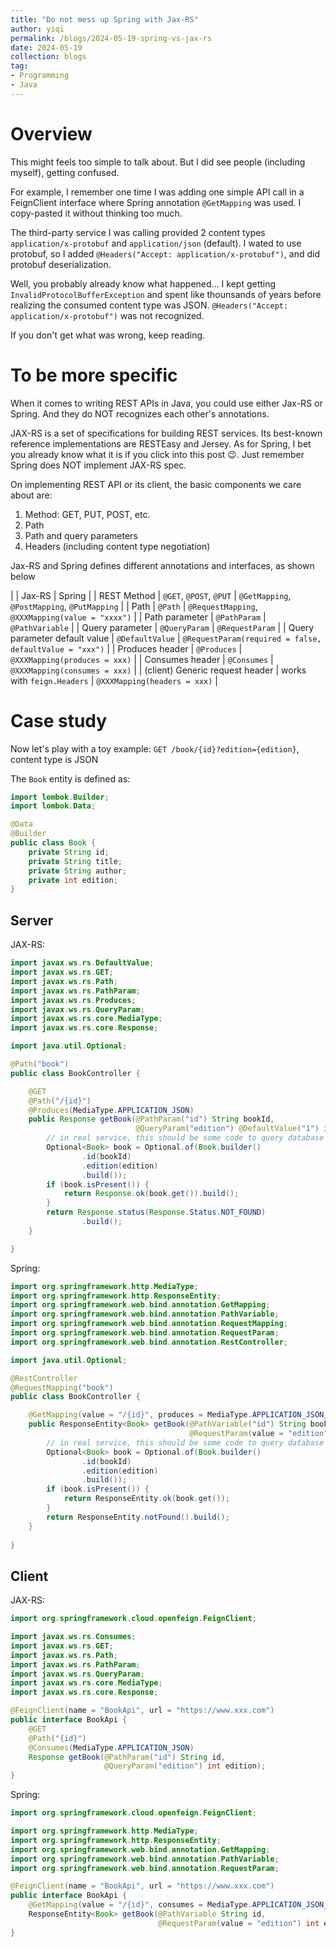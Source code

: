 ```yaml
---
title: "Do not mess up Spring with Jax-RS"
author: yiqi
permalink: /blogs/2024-05-19-spring-vs-jax-rs
date: 2024-05-19
collection: blogs
tag:
- Programming
- Java
---
```


# Overview  

This might feels too simple to talk about. But I did see people (including myself), getting confused.  

For example, I remember one time I was adding one simple API call in a FeignClient interface where Spring annotation ```@GetMapping``` was used. I copy-pasted it without thinking too much.  

The third-party service I was calling provided 2 content types ```application/x-protobuf``` and ```application/json``` (default). I wated to use protobuf, so I added ```@Headers("Accept: application/x-protobuf")```, and did protobuf deserialization.  

Well, you probably already know what happened... I kept getting ```InvalidProtocolBufferException``` and spent like thounsands of years before realizing the consumed content type was JSON. ```@Headers("Accept: application/x-protobuf")``` was not recognized.  

If you don't get what was wrong, keep reading.  

# To be more specific  

When it comes to writing REST APIs in Java, you could use either Jax-RS or Spring. And they do NOT recognizes each other's annotations.  

JAX-RS is a set of specifications for building REST services. Its best-known reference implementations are RESTEasy and Jersey. As for Spring, I bet you already know what it is if you click into this post 😉. Just remember Spring does NOT implement JAX-RS spec.  

On implementing REST API or its client, the basic components we care about are:  

1. Method: GET, PUT, POST, etc.
2. Path
3. Path and query parameters
4. Headers (including content type negotiation)

Jax-RS and Spring defines different annotations and interfaces, as shown below  

|                                 | Jax-RS                              | Spring                                                      |
| REST Method                     | ```@GET```, ```@POST```, ```@PUT``` | ```@GetMapping```, ```@PostMapping```, ```@PutMapping```    |
| Path                            | ```@Path```                         | ```@RequestMapping```, ```@XXXMapping(value = "xxxx")```    |
| Path parameter                  | ```@PathParam```                    | ```@PathVariable```                                         |
| Query parameter                 | ```@QueryParam```                   | ```@RequestParam```                                         |
| Query parameter default value   | ```@DefaultValue```                 | ```@RequestParam(required = false, defaultValue = "xxx")``` |
| Produces header                 | ```@Produces```                     | ```@XXXMapping(produces = xxx)```                           |
| Consumes header                 | ```@Consumes```                     | ```@XXXMapping(consumes = xxx)```                           |
| (client) Generic request header | works with ```feign.Headers```      | ```@XXXMapping(headers = xxx)```                            |


# Case study  

Now let's play with a toy example: ```GET /book/{id}?edition={edition}```, content type is JSON  

The ```Book``` entity is defined as:  

```java
import lombok.Builder;
import lombok.Data;

@Data
@Builder
public class Book {
    private String id;
    private String title;
    private String author;
    private int edition;
}
```

## Server  

JAX-RS:  

```java
import javax.ws.rs.DefaultValue;
import javax.ws.rs.GET;
import javax.ws.rs.Path;
import javax.ws.rs.PathParam;
import javax.ws.rs.Produces;
import javax.ws.rs.QueryParam;
import javax.ws.rs.core.MediaType;
import javax.ws.rs.core.Response;

import java.util.Optional;

@Path("book")
public class BookController {

    @GET
    @Path("/{id}")
    @Produces(MediaType.APPLICATION_JSON)
    public Response getBook(@PathParam("id") String bookId,
                            @QueryParam("edition") @DefaultValue("1") int edition) {
        // in real service, this should be some code to query database
        Optional<Book> book = Optional.of(Book.builder()
                .id(bookId)
                .edition(edition)
                .build());
        if (book.isPresent()) {
            return Response.ok(book.get()).build();
        }
        return Response.status(Response.Status.NOT_FOUND)
                .build();
    }

}
```

Spring:  

```java
import org.springframework.http.MediaType;
import org.springframework.http.ResponseEntity;
import org.springframework.web.bind.annotation.GetMapping;
import org.springframework.web.bind.annotation.PathVariable;
import org.springframework.web.bind.annotation.RequestMapping;
import org.springframework.web.bind.annotation.RequestParam;
import org.springframework.web.bind.annotation.RestController;

import java.util.Optional;

@RestController
@RequestMapping("book")
public class BookController {

    @GetMapping(value = "/{id}", produces = MediaType.APPLICATION_JSON_VALUE)
    public ResponseEntity<Book> getBook(@PathVariable("id") String bookId,
                                        @RequestParam(value = "edition", required = false, defaultValue = "1") int edition) {
        // in real service, this should be some code to query database
        Optional<Book> book = Optional.of(Book.builder()
                .id(bookId)
                .edition(edition)
                .build());
        if (book.isPresent()) {
            return ResponseEntity.ok(book.get());
        }
        return ResponseEntity.notFound().build();
    }
    
}
```

## Client  

JAX-RS:  

```java
import org.springframework.cloud.openfeign.FeignClient;

import javax.ws.rs.Consumes;
import javax.ws.rs.GET;
import javax.ws.rs.Path;
import javax.ws.rs.PathParam;
import javax.ws.rs.QueryParam;
import javax.ws.rs.core.MediaType;
import javax.ws.rs.core.Response;

@FeignClient(name = "BookApi", url = "https://www.xxx.com")
public interface BookApi {
    @GET
    @Path("{id}")
    @Consumes(MediaType.APPLICATION_JSON)
    Response getBook(@PathParam("id") String id,
                     @QueryParam("edition") int edition);
}
```

Spring:  

```java
import org.springframework.cloud.openfeign.FeignClient;

import org.springframework.http.MediaType;
import org.springframework.http.ResponseEntity;
import org.springframework.web.bind.annotation.GetMapping;
import org.springframework.web.bind.annotation.PathVariable;
import org.springframework.web.bind.annotation.RequestParam;

@FeignClient(name = "BookApi", url = "https://www.xxx.com")
public interface BookApi {
    @GetMapping(value = "/{id}", consumes = MediaType.APPLICATION_JSON_VALUE)
    ResponseEntity<Book> getBook(@PathVariable String id,
                                 @RequestParam(value = "edition") int edition);
}
```